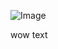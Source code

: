 ![Image](https://github.com/user-attachments/assets/3d0487c6-9f3e-4fd7-95bb-4c9f231c543e)


wow text
